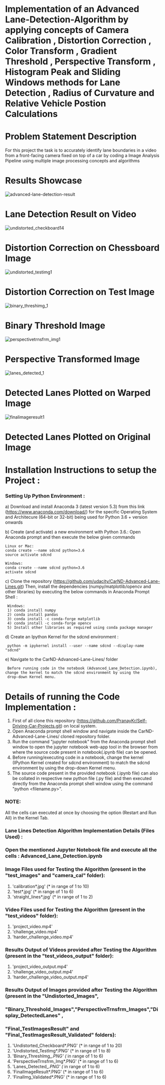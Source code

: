 # Implementation of an Advanced Lane-Detection-Algorithm by applying concepts of Camera Calibration , Distortion Correction , Color Transform , Gradient Threshold , Perspective Transform , Histogram Peak and Sliding Windows methods for Lane Detection , Radius of Curvature and Relative Vehicle Postion Calculations

# Problem Statement Description
For this project the task is to accurately identify lane boundaries in a video from a front-facing camera fixed on top of a car by coding
a Image Analysis Pipeline using multiple image processing concepts and algorithms

# Results Showcase
![advanced-lane-detection-result](https://user-images.githubusercontent.com/25223180/52178715-e7bf7380-27f7-11e9-9aff-95dbe9aa0410.gif)
# Lane Detection Result on Video
![undistorted_checkboard14](https://user-images.githubusercontent.com/25223180/52179472-1beb6200-2801-11e9-8fcf-bbff1d1957d5.PNG)
# Distortion Correction on Chessboard Image
![undistorted_testimg1](https://user-images.githubusercontent.com/25223180/52179509-974d1380-2801-11e9-8a0c-922a1d7933a5.PNG)
# Distortion Correction on Test Image
![binary_threshimg_1](https://user-images.githubusercontent.com/25223180/52179538-edba5200-2801-11e9-817a-51ec359e4cc0.PNG)
# Binary Threshold Image
![perspectivetrnsfrm_img1](https://user-images.githubusercontent.com/25223180/52179550-0b87b700-2802-11e9-8dfa-352a90c8844b.PNG)
# Perspective Transformed Image
![lanes_detected_1](https://user-images.githubusercontent.com/25223180/52179561-29edb280-2802-11e9-9153-87d384eaa83f.PNG)
# Detected Lanes Plotted on Warped Image
![finalimageresult1](https://user-images.githubusercontent.com/25223180/52179579-4f7abc00-2802-11e9-9ded-bfcb8ed23e3f.PNG)
# Detected Lanes Plotted on Original Image
# Installation Instructions to setup the Project :
### Setting Up Python Environment :
  a) Download and install Anaconda 3 (latest version 5.3) from this link (https://www.anaconda.com/download/)
    for the specific Operating System and Architecure (64-bit or 32-bit) being used
    for Python 3.6 + version onwards
    
  b) Create (and activate) a new environment with Python 3.6.:
    Open Anaconda prompt and then execute the below given commands
    
    Linux or Mac:
    conda create --name sdcnd python=3.6
    source activate sdcnd
    
    Windows:
    conda create --name sdcnd python=3.6 
    activate sdcnd
    
  c) Clone the repository (https://github.com/udacity/CarND-Advanced-Lane-Lines.git)
     Then, install the dependencies (numpy/matplotlib/opencv and other libraries) by executing the below commands in Anaconda Prompt 
     Shell :
     
     Windows:
     1) conda install numpy
     2) conda install pandas
     3) conda install -c conda-forge matplotlib     
     4) conda install -c conda-forge opencv
     5) Install other libraries as required using conda package manager
     
  d) Create an Ipython Kernel for the sdcnd environment :
      
     python -m ipykernel install --user --name sdcnd --display-name "sdcnd"   
          
  e) Navigate to the CarND-Advanced-Lane-Lines/ folder 
  
     Before running code in the notebook (Advanced_Lane_Detection.ipynb), change the kernel to match the sdcnd environment by using the 
     drop-down Kernel menu.
     
     
# Details of running the Code Implementation :
  1) First of all clone this repository (https://github.com/PranayKr/Self-Driving-Car-Projects.git) on local system.
  2) Open Anaconda prompt shell window and navigate inside the CarND-Advanced-Lane-Lines/ cloned repository folder.
  3) Run the command "jupyter notebook" from the Anaconda prompt shell window to open the jupyter notebook web-app tool in the browser
     from where the source code present in notebook(.ipynb file) can be opened.
  4) Before running/executing code in a notebook, change the kernel (IPython Kernel created for sdcnd environment) to match the sdcnd
     environment by using the drop-down Kernel menu.
  5) The source code present in the provided notebook (.ipynb file) can also be collated in respective new python
     file (.py file) and then executed directly from the Anaconda prompt shell window using the command "python <filename.py>". 
  
  ### NOTE:
  All the cells can executed at once by choosing the option (Restart and Run All) in the Kernel Tab.
  
  ### Lane Lines Detection Algorithm Implementation Details (Files Used) :
  
  ### Open the mentioned Jupyter Notebook file and execute all the cells : Advanced_Lane_Detection.ipynb
  
  ### Image Files used for Testing the Algorithm (present in the "test_images" and "camera_cal" folder):
  1) 'calibration*.jpg' (* in range of 1 to 10)
  2) 'test*.jpg' (* in range of 1 to 6)
  3) 'straight_lines*.jpg' (* in range of 1 to 2)
 
  ### Video Files used for Testing the Algorithm (present in the "test_videos" folder):
  1) 'project_video.mp4'
  2) 'challenge_video.mp4'
  2) 'harder_challenge_video.mp4'
  
  ### Results Output of Videos provided after Testing the Algorithm (present in the "test_videos_output" folder):
  1) 'project_video_output.mp4'
  2) 'challenge_video_output.mp4'
  3) 'harder_challenge_video_output.mp4'
 
  ### Results Output of Images provided after Testing the Algorithm (present in the "Undistorted_Images", 
  ### "Binary_Threshold_Images","PerspectiveTrnsfrm_Images","Display_DetectedLanes" ,
  ### "Final_TestImagesResult" and "Final_TestImagesResult_Validated" folders):
  1) 'Undistorted_Checkboard*.PNG' (* in range of 1 to 20)
  2) 'Undistorted_TestImg*.PNG' (* in range of 1 to 8)
  3) 'Binary_ThreshImg_*.PNG' (* in range of 1 to 6)
  4) 'PerspectiveTrnsfrm_Img*.PNG' (* in range of 1 to 6)
  5) 'Lanes_Detected_*.PNG' (* in range of 1 to 6)
  6) 'FinalImageResult*.PNG' (* in range of 1 to 6)
  7) 'FinalImg_Validated*.PNG' (* in range of 1 to 6)
